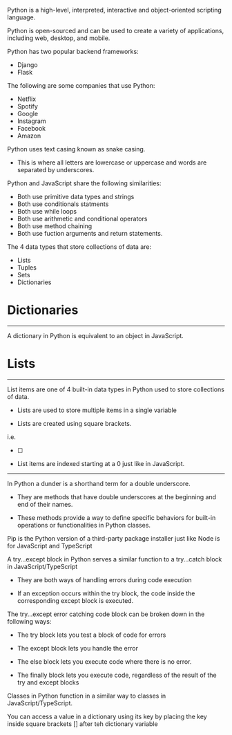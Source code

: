 <span class="emphasis">Python</span> is a <span class="emphasis">high-level</span>, <span class="emphasis">interpreted</span>, <span class="emphasis">interactive</span> and <span class="emphasis">object-oriented</span><span class="secondEmphasis"> scripting language</span>.

Python is <span class="emphasis">open-sourced</span> and can be used to create a <span class="secondEmphasis">variety</span> of <span class="emphasis">applications</span>, including <span class="emphasis">web</span>, <span class="emphasis">desktop</span>, and <span class="emphasis">mobile</span>.

Python has <span class="emphasis">two</span> popular <span class="emphasis">backend</span> <span class="secondEmphasis">frameworks</span>:

<span class="bullet3">

- Django
- Flask

</span>

The following are some <span class="emphasis">companies</span> that use Python:

<span class="bullet1">

- Netflix
- Spotify
- Google
- Instagram
- Facebook
- Amazon

</span>

<span class="emphasis">Python</span> uses <span class="emphasis">text casing</span> known as <span class="secondEmphasis">snake casing</span>.  

<span class="bullet2">

- This is where all letters are <span class="emphasis">lowercase</span> or <span class="emphasis">uppercase</span> and words are <span class="emphasis">separated</span> by <span class="emphasis">underscores</span>.

</span>

<span class="emphasis">Python</span> and <span class="emphasis">JavaScript</span> share the following <span class="emphasis">similarities</span>:

<span class="bullet2">

- Both use <span class="emphasis">primitive</span> <span class="secondEmphasis">data types</span> and <span class="emphasis">strings</span>
- Both use <span class="emphasis">conditionals statments</span>
- Both use <span class="emphasis">while loops</span>
- Both use <span class="emphasis">arithmetic</span> and <span class="emphasis">conditional operators</span>
- Both use <span class="emphasis">method chaining</span>
- Both use fuction <span class="emphasis">arguments</span> and <span class="emphasis">return</span> statements.

</span>

The <span class="emphasis">4</span> <span class="secondEmphasis">data types</span> that <span class="emphasis">store</span> <span class="secondEmphasis">collections</span> of <span class="emphasis">data</span> are:

<span class="bullet1">

- Lists
- Tuples
- Sets
- Dictionaries

</span>

# Dictionaries
---

A <span class="emphasis">dictionary</span> in Python is <span class="emphasis">equivalent</span> to an <span class="emphasis">object</span> in <span class="emphasis">JavaScript</span>.

# Lists
---

<span class="emphasis">List items</span> are one of <span class="emphasis">4</span> <span class="secondEmphasis">built-in</span> <span class="emphasis">data types</span> in Python used to store <span class="emphasis">collections</span> of <span class="emphasis">data</span>.

<span class="bullet2">

- <span class="emphasis">Lists</span> are used to store multiple items in a single variable

- Lists are created using square brackets.

</span>

<span class="bullet3">

<span class="example">i.e.</span>

- [ ]

</span>

- <span class="emphasis">List items</span> are <span class="emphasis">indexed</span> starting at a <span class="secondEmphasis">0</span> just like in <span class="emphasis">JavaScript</span>.

---

In Python a <span class="emphasis">dunder is a <span class="emphasis">shorthand term for a <span class="emphasis">double underscore.

- They are <span class="emphasis">methods</span> that have <span class="emphasis">double underscores</span> at the <span class="emphasis">beginning</span> and <span class="emphasis">end</span> of their names.

- These <span class="emphasis">methods</span> provide a way to <span class="emphasis">define</span> <span class="secondEmphasis">specific behaviors</span> for <span class="emphasis">built-in</span> <span class="secondEmphasis">operations</span> or <span class="secondEmphasis">functionalities</span> in Python <span class="emphasis">classes</span>.

<span class="emphasis">Pip</span> is the <span class="emphasis">Python</span> version of a <span class="emphasis">third-party</span> <span class="secondEmphasis">package installer</span> just like <span class="emphasis">Node</span> is for <span class="secondEmphasis">JavaScript</span> and <span class="secondEmphasis">TypeScript</span>

A try...except block in Python serves a similar function to a try...catch block in JavaScript/TypeScript

- They are both ways of handling errors during code execution

- If an exception occurs within the try block, the code inside the corresponding except block is executed.

The try...except error catching code block can be broken down in the following ways:

- The try block lets you test a block of code for errors

- The except block lets you handle the error

- The else block lets you execute code where there is no error.

- The finally block lets you execute code, regardless of the result of the try and except blocks

Classes in Python function in a similar way to classes in JavaScript/TypeScript.

You can access a value in a dictionary using its key by placing the key inside square brackets [] after teh dictionary variable












